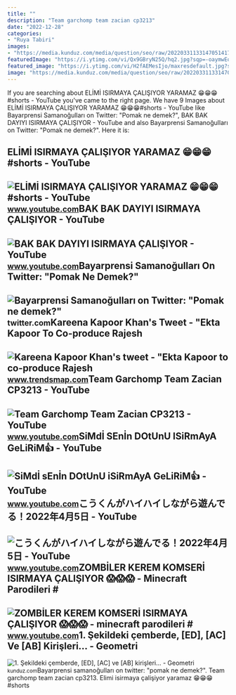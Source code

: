 ```yaml
---
title: ""
description: "Team garchomp team zacian cp3213"
date: "2022-12-28"
categories:
- "Ruya Tabiri"
images:
- "https://media.kunduz.com/media/question/seo/raw/20220331133147051417-4486360_sWeZIDSFi.jpg?h=512"
featuredImage: "https://i.ytimg.com/vi/Qx9GBryN25Q/hq2.jpg?sqp=-oaymwEoCOADEOgC8quKqQMcGADwAQH4AYwCgALgA4oCDAgAEAEYFyBeKH8wDw==&amp;rs=AOn4CLBA-BTB1h8V8v7o6Ol_UJx7GHSy1w"
featured_image: "https://i.ytimg.com/vi/H2fAEMesIjo/maxresdefault.jpg?sqp=-oaymwEmCIAKENAF8quKqQMa8AEB-AH-CYAC0AWKAgwIABABGGUgXyhTMA8=&amp;rs=AOn4CLCJYSghky0o-ilndxvg6fCYAda1ug"
image: "https://media.kunduz.com/media/question/seo/raw/20220331133147051417-4486360_sWeZIDSFi.jpg?h=512"
---
```


If you are searching about ELİMİ ISIRMAYA ÇALIŞIYOR YARAMAZ 😁😁😁#shorts - YouTube you've came to the right page. We have 9 Images about ELİMİ ISIRMAYA ÇALIŞIYOR YARAMAZ 😁😁😁#shorts - YouTube like Bayarprensi Samanoğulları on Twitter: "Pomak ne demek?", BAK BAK DAYIYI ISIRMAYA ÇALIŞIYOR - YouTube and also Bayarprensi Samanoğulları on Twitter: "Pomak ne demek?". Here it is:

ELİMİ ISIRMAYA ÇALIŞIYOR YARAMAZ 😁😁😁#shorts - YouTube
-----------------------------------------------------

 ![ELİMİ ISIRMAYA ÇALIŞIYOR YARAMAZ 😁😁😁#shorts - YouTube](https://i.ytimg.com/vi/Qx9GBryN25Q/hq2.jpg?sqp=-oaymwEoCOADEOgC8quKqQMcGADwAQH4AYwCgALgA4oCDAgAEAEYFyBeKH8wDw==&rs=AOn4CLBA-BTB1h8V8v7o6Ol_UJx7GHSy1w) <small>www.youtube.com</small>BAK BAK DAYIYI ISIRMAYA ÇALIŞIYOR - YouTube
-------------------------------------------

 ![BAK BAK DAYIYI ISIRMAYA ÇALIŞIYOR - YouTube](https://i.ytimg.com/vi/a5xT4tkQX-Y/hq2.jpg?sqp=-oaymwEoCOADEOgC8quKqQMcGADwAQH4Ac4FgAKACooCDAgAEAEYZSBgKEkwDw==&rs=AOn4CLDGFxqQRvJpIAytH9tizHCpX96lxg) <small>www.youtube.com</small>Bayarprensi Samanoğulları On Twitter: "Pomak Ne Demek?"
-------------------------------------------------------

 ![Bayarprensi Samanoğulları on Twitter: "Pomak ne demek?"](https://pbs.twimg.com/media/FxzBh6uXsAI7qHQ.jpg) <small>twitter.com</small>Kareena Kapoor Khan's Tweet - "Ekta Kapoor To Co-produce Rajesh
---------------------------------------------------------------

 ![Kareena Kapoor Khan's tweet - "Ekta Kapoor to co-produce Rajesh](https://pbs.twimg.com/media/Fcyada8X0AANSFu.jpg) <small>www.trendsmap.com</small>Team Garchomp Team Zacian CP3213 - YouTube
------------------------------------------

 ![Team Garchomp Team Zacian CP3213 - YouTube](https://i.ytimg.com/vi/HYLCwcE-Dgc/maxres2.jpg?sqp=-oaymwEoCIAKENAF8quKqQMcGADwAQH4AYwCgALgA4oCDAgAEAEYRSBHKGUwDw==&rs=AOn4CLC_ulBvmvqa2cf2uT56Qfk3FCYaDA) <small>www.youtube.com</small>SiMdİ SEnİn DOtUnU ISiRmAyA GeLiRiM👍 - YouTube
----------------------------------------------

 ![SiMdİ sEnİn DOtUnU iSiRmAyA GeLiRiM👍 - YouTube](https://i.ytimg.com/vi/TNZU5fEG6nY/hq2.jpg?sqp=-oaymwEoCOADEOgC8quKqQMcGADwAQH4AYgCgALgA4oCDAgAEAEYZSBlKGUwDw==&rs=AOn4CLBLQ8u2Kg81oa1_i_C3Ngqyx4L3Vw) <small>www.youtube.com</small>こうくんがハイハイしながら遊んでる！2022年4月5日 - YouTube
-------------------------------------

 ![こうくんがハイハイしながら遊んでる！2022年4月5日 - YouTube](https://i.ytimg.com/vi/H2fAEMesIjo/maxresdefault.jpg?sqp=-oaymwEmCIAKENAF8quKqQMa8AEB-AH-CYAC0AWKAgwIABABGGUgXyhTMA8=&rs=AOn4CLCJYSghky0o-ilndxvg6fCYAda1ug) <small>www.youtube.com</small>ZOMBİLER KEREM KOMSERİ ISIRMAYA ÇALIŞIYOR 😱😱😱 - Minecraft Parodileri #
----------------------------------------------------------------------

 ![ZOMBİLER KEREM KOMSERİ ISIRMAYA ÇALIŞIYOR 😱😱😱 - minecraft parodileri #](https://i.ytimg.com/vi/KDR0mwv4rZw/hq2.jpg?sqp=-oaymwEoCOADEOgC8quKqQMcGADwAQH4Ac4FgAKACooCDAgAEAEYNyBQKH8wDw==&rs=AOn4CLBCkM8FGkoUlOAi0D194tCliU_ong) <small>www.youtube.com</small>1. Şekildeki çemberde, \[ED\], \[AC\] Ve \[AB\] Kirişleri... - Geometri
-----------------------------------------------------------------------

 ![1. Şekildeki çemberde, [ED], [AC] ve [AB] kirişleri... - Geometri](https://media.kunduz.com/media/question/seo/raw/20220331133147051417-4486360_sWeZIDSFi.jpg?h=512) <small>kunduz.com</small>Bayarprensi samanoğulları on twitter: "pomak ne demek?". Team garchomp team zacian cp3213. Eli̇mi̇ isirmaya çalişiyor yaramaz 😁😁😁#shorts
